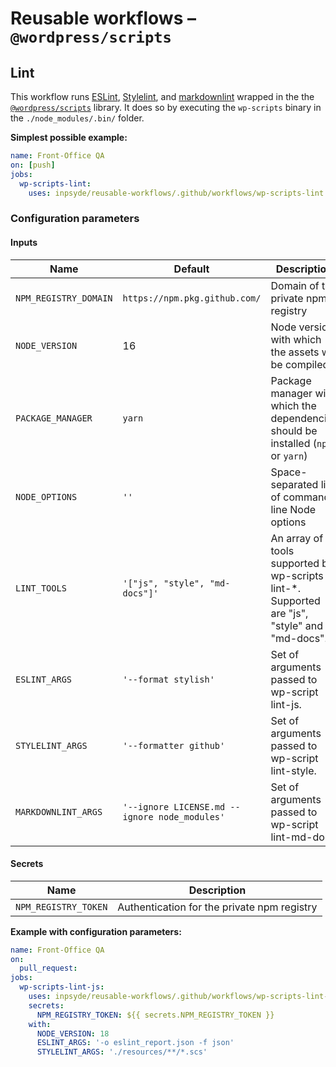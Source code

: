 # Reusable workflows – `@wordpress/scripts`

## Lint

This workflow runs [ESLint](https://eslint.org/), [Stylelint](https://stylelint.io/),
and [markdownlint](https://github.com/DavidAnson/markdownlint) wrapped in the
the [`@wordpress/scripts`](https://developer.wordpress.org/block-editor/reference-guides/packages/packages-scripts/)
library. It does so by executing the `wp-scripts` binary in the `./node_modules/.bin/` folder.

**Simplest possible example:**

```yml
name: Front-Office QA
on: [push]
jobs:
  wp-scripts-lint:
    uses: inpsyde/reusable-workflows/.github/workflows/wp-scripts-lint.yml@main
```

### Configuration parameters

#### Inputs

| Name                  | Default                                       | Description                                                                                  |
|-----------------------|-----------------------------------------------|----------------------------------------------------------------------------------------------|
| `NPM_REGISTRY_DOMAIN` | `https://npm.pkg.github.com/`                 | Domain of the private npm registry                                                           |
| `NODE_VERSION`        | 16                                            | Node version with which the assets will be compiled                                          |
| `PACKAGE_MANAGER`     | `yarn`                                        | Package manager with which the dependencies should be installed (`npm` or `yarn`)            |
| `NODE_OPTIONS`        | `''`                                          | Space-separated list of command-line Node options                                            |
| `LINT_TOOLS`          | `'["js", "style", "md-docs"]'`                | An array of tools supported by wp-scripts lint-*. Supported are "js", "style" and "md-docs". |
| `ESLINT_ARGS`         | `'--format stylish'`                          | Set of arguments passed to wp-script lint-js.                                                |
| `STYLELINT_ARGS`      | `'--formatter github'`                        | Set of arguments passed to wp-script lint-style.                                             |
| `MARKDOWNLINT_ARGS`   | `'--ignore LICENSE.md --ignore node_modules'` | Set of arguments passed to wp-script lint-md-docs                                            |

#### Secrets

| Name                 | Description                                 |
|----------------------|---------------------------------------------|
| `NPM_REGISTRY_TOKEN` | Authentication for the private npm registry |

**Example with configuration parameters:**

```yml
name: Front-Office QA
on:
  pull_request:
jobs:
  wp-scripts-lint-js:
    uses: inpsyde/reusable-workflows/.github/workflows/wp-scripts-lint-js.yml@main
    secrets:
      NPM_REGISTRY_TOKEN: ${{ secrets.NPM_REGISTRY_TOKEN }}
    with:
      NODE_VERSION: 18
      ESLINT_ARGS: '-o eslint_report.json -f json'
      STYLELINT_ARGS: './resources/**/*.scs'
```